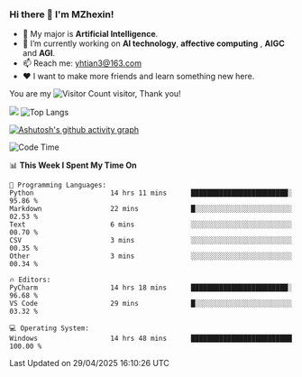 ### Hi there 👋 I'm MZhexin!

- 💬 My major is **Artificial Intelligence**.
- 🔭 I’m currently working on **AI technology**, **affective computing** , **AIGC** and **AGI**.
- 📫 Reach me: <yhtian3@163.com>
- :heart: I want to make more friends and learn something new here.

You are my ![Visitor Count](https://profile-counter.glitch.me/MZhexin/count.svg) visitor, Thank you!

 ![](https://github-readme-stats.vercel.app/api?username=MZhexin&show_icons=true&theme=transparent) ![Top Langs](https://github-readme-stats.vercel.app/api/top-langs/?username=MZhexin&layout=compact&theme=tokyonight) 

[![Ashutosh's github activity graph](https://github-readme-activity-graph.vercel.app/graph?username=MZhexin)](https://github.com/ashutosh00710/github-readme-activity-graph)



<!--START_SECTION:waka-->
![Code Time](http://img.shields.io/badge/Code%20Time-381%20hrs-blue)

📊 **This Week I Spent My Time On** 

```text
💬 Programming Languages: 
Python                   14 hrs 11 mins      ████████████████████████░   95.86 % 
Markdown                 22 mins             █░░░░░░░░░░░░░░░░░░░░░░░░   02.53 % 
Text                     6 mins              ░░░░░░░░░░░░░░░░░░░░░░░░░   00.70 % 
CSV                      3 mins              ░░░░░░░░░░░░░░░░░░░░░░░░░   00.35 % 
Other                    3 mins              ░░░░░░░░░░░░░░░░░░░░░░░░░   00.34 % 

🔥 Editors: 
PyCharm                  14 hrs 18 mins      ████████████████████████░   96.68 % 
VS Code                  29 mins             █░░░░░░░░░░░░░░░░░░░░░░░░   03.32 % 

💻 Operating System: 
Windows                  14 hrs 48 mins      █████████████████████████   100.00 % 
```


 Last Updated on 29/04/2025 16:10:26 UTC
<!--END_SECTION:waka-->


